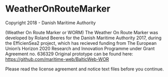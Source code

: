 # WeatherOnRouteMarker
Copyright 2018 - Danish Maritime Authority

(Weather On Route Marker or WORM)
The Weather On Route Marker was developed by Roland Beeres for the Danish Maritime Authority 2017, 
during the EfficienSea2 project, which has recieved funding from The European Union’s Horizon 2020 
Research and Innovation Programme under Grant Agreement no. 636329
Original prototype can be found here: https://github.com/maritime-web/BalticWeb-WOR

Please read the license agreement and notice text files before you continue.






